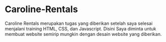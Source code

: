 # Caroline-Rentals

Caroline Rentals merupakan tugas yang diberikan setelah saya selesai menjalani training HTML, CSS, dan Javascript. Disini Saya diminta untuk membuat website semirip mungkin dengan desain website yang diberikan.
